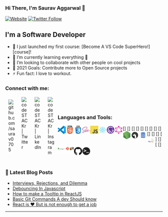 ### Hi There, I'm Saurav Aggarwal 👋

[![Website](https://img.shields.io/website?label=github.com/saurav0705&style=for-the-badge&url=https%3A%2F%2Fgithub.com/saurav0705)](https://github.com/saurav0705)
[![Twitter Follow](https://img.shields.io/twitter/follow/Agg10Saurav?color=1DA1F2&logo=twitter&style=for-the-badge)](https://twitter.com/intent/follow?original_referer=https%3A%2F%2Fgithub.com%2FcodeSTACKr&screen_name=codeSTACKr)

## I'm a Software Developer

-   🔭 I just launched my first course: [Become A VS Code SuperHero!][course]!
-   🌱 I’m currently learning everything 🤣
-   👯 I’m looking to collaborate with other people on cool projects
-   🥅 2021 Goals: Contribute more to Open Source projects
-   ⚡ Fun fact: I love to workout.

### Connect with me:

[<img align="left" alt="github.com/saurav0705" width="22px" style="margin:2px 10px; margin-top:10px;" src="https://cdn.jsdelivr.net/npm/simple-icons@3.13.0/icons/medium.svg" />][medium]

<!-- [<img align="left" alt="codeSTACKr | YouTube" width="22px" src="https://cdn.jsdelivr.net/npm/simple-icons@v3/icons/youtube.svg" />][youtube] -->

[<img align="left" alt="codeSTACKr | Twitter" width="22px"  style="margin:2px 10px;" src="https://cdn.jsdelivr.net/npm/simple-icons@v3/icons/twitter.svg" />][twitter]
[<img align="left" alt="codeSTACKr | LinkedIn"  style="margin:2px 10px;" width="22px" src="https://cdn.jsdelivr.net/npm/simple-icons@v3/icons/linkedin.svg" />][linkedin]
[<img align="left" alt="codeSTACKr | Instagram" width="22px" style="margin:2px 10px;" src="https://cdn.jsdelivr.net/npm/simple-icons@v3/icons/instagram.svg" />][instagram]

<br />
<br/>

### Languages and Tools:

[<img align="left" alt="Visual Studio Code" width="26px" src="https://raw.githubusercontent.com/github/explore/80688e429a7d4ef2fca1e82350fe8e3517d3494d/topics/visual-studio-code/visual-studio-code.png" />]
[<img align="left" alt="HTML5" width="26px" src="https://raw.githubusercontent.com/github/explore/80688e429a7d4ef2fca1e82350fe8e3517d3494d/topics/html/html.png" />]
[<img align="left" alt="CSS3" width="26px" src="https://raw.githubusercontent.com/github/explore/80688e429a7d4ef2fca1e82350fe8e3517d3494d/topics/css/css.png" />]
[<img align="left" alt="Sass" width="26px" src="https://raw.githubusercontent.com/github/explore/80688e429a7d4ef2fca1e82350fe8e3517d3494d/topics/sass/sass.png" />]
[<img align="left" alt="JavaScript" width="26px" src="https://raw.githubusercontent.com/github/explore/80688e429a7d4ef2fca1e82350fe8e3517d3494d/topics/javascript/javascript.png" />]
[<img align="left" alt="React" width="26px" src="https://raw.githubusercontent.com/github/explore/80688e429a7d4ef2fca1e82350fe8e3517d3494d/topics/react/react.png" />]
[<img align="left" alt="Gatsby" width="26px" src="https://raw.githubusercontent.com/github/explore/e94815998e4e0713912fed477a1f346ec04c3da2/topics/gatsby/gatsby.png" />]
[<img align="left" alt="GraphQL" width="26px" src="https://raw.githubusercontent.com/github/explore/80688e429a7d4ef2fca1e82350fe8e3517d3494d/topics/graphql/graphql.png" />]
[<img align="left" alt="Node.js" width="26px" src="https://raw.githubusercontent.com/github/explore/80688e429a7d4ef2fca1e82350fe8e3517d3494d/topics/nodejs/nodejs.png" />]
[<img align="left" alt="Deno" width="26px" src="https://raw.githubusercontent.com/github/explore/361e2821e2dea67711cde99c9c40ed357061cf27/topics/deno/deno.png" />]
[<img align="left" alt="SQL" width="26px" src="https://raw.githubusercontent.com/github/explore/80688e429a7d4ef2fca1e82350fe8e3517d3494d/topics/sql/sql.png" />]
[<img align="left" alt="MySQL" width="26px" src="https://raw.githubusercontent.com/github/explore/80688e429a7d4ef2fca1e82350fe8e3517d3494d/topics/mysql/mysql.png" />]
[<img align="left" alt="MongoDB" width="26px" src="https://raw.githubusercontent.com/github/explore/80688e429a7d4ef2fca1e82350fe8e3517d3494d/topics/mongodb/mongodb.png" />]
[<img align="left" alt="Git" width="26px" src="https://raw.githubusercontent.com/github/explore/80688e429a7d4ef2fca1e82350fe8e3517d3494d/topics/git/git.png" />]
[<img align="left" alt="GitHub" width="26px" src="https://raw.githubusercontent.com/github/explore/78df643247d429f6cc873026c0622819ad797942/topics/github/github.png" />
[<img align="left" alt="Terminal" width="26px" src="https://raw.githubusercontent.com/github/explore/80688e429a7d4ef2fca1e82350fe8e3517d3494d/topics/terminal/terminal.png" />]

<br />
<br />

### 📕 Latest Blog Posts

<!-- BLOG-POST-LIST:START -->
- [Interviews, Rejections, and Dilemma](https://saurav0705.medium.com/interviews-rejections-and-dilemma-e5959a99d1c?source=rss-e744e5fc534e------2)
- [Debouncing In Javascript](https://saurav0705.medium.com/debouncing-in-javascript-d3faa889aaf?source=rss-e744e5fc534e------2)
- [How to make a Tooltip in ReactJS](https://saurav0705.medium.com/how-to-make-a-tooltip-in-reactjs-214679ba02d0?source=rss-e744e5fc534e------2)
- [Basic Git Commands A dev Should know](https://saurav0705.medium.com/basic-git-commands-a-dev-should-know-1d6a022e369d?source=rss-e744e5fc534e------2)
- [React is ❤️ But is not enough to get a job](https://saurav0705.medium.com/react-is-%EF%B8%8F-but-is-not-enough-to-get-a-job-9aca343932d0?source=rss-e744e5fc534e------2)
<!-- BLOG-POST-LIST:END -->

---

[medium]: https://saurav0705.medium.com/

<!-- [website]: https://github.com/saurav0705
[course]: http://vsCodeHero.com -->

[twitter]: https://twitter.com/Agg10Saurav
[instagram]: https://www.instagram.com/unreadable_saurav/
[linkedin]: https://www.linkedin.com/in/saurav0705/
